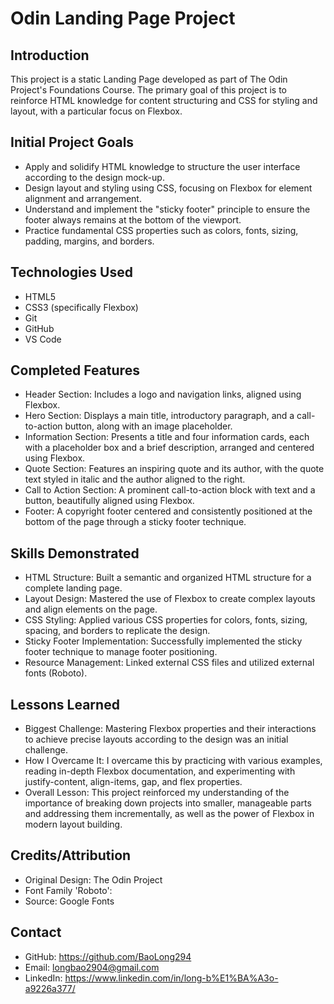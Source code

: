# Odin Landing Page Project

## Introduction

This project is a static Landing Page developed as part of The Odin Project's Foundations Course. The primary goal of this project is to reinforce HTML knowledge for content structuring and CSS for styling and layout, with a particular focus on Flexbox.

## Initial Project Goals

- Apply and solidify HTML knowledge to structure the user interface according to the design mock-up.
- Design layout and styling using CSS, focusing on Flexbox for element alignment and arrangement.
- Understand and implement the "sticky footer" principle to ensure the footer always remains at the bottom of the viewport.
- Practice fundamental CSS properties such as colors, fonts, sizing, padding, margins, and borders.

## Technologies Used

- HTML5
- CSS3 (specifically Flexbox)
- Git
- GitHub
- VS Code

## Completed Features

- Header Section: Includes a logo and navigation links, aligned using Flexbox.
- Hero Section: Displays a main title, introductory paragraph, and a call-to-action button, along with an image placeholder.
- Information Section: Presents a title and four information cards, each with a placeholder box and a brief description, arranged and centered using Flexbox.
- Quote Section: Features an inspiring quote and its author, with the quote text styled in italic and the author aligned to the right.
- Call to Action Section: A prominent call-to-action block with text and a button, beautifully aligned using Flexbox.
- Footer: A copyright footer centered and consistently positioned at the bottom of the page through a sticky footer technique.

## Skills Demonstrated

- HTML Structure: Built a semantic and organized HTML structure for a complete landing page.
- Layout Design: Mastered the use of Flexbox to create complex layouts and align elements on the page.
- CSS Styling: Applied various CSS properties for colors, fonts, sizing, spacing, and borders to replicate the design.
- Sticky Footer Implementation: Successfully implemented the sticky footer technique to manage footer positioning.
- Resource Management: Linked external CSS files and utilized external fonts (Roboto).

## Lessons Learned

- Biggest Challenge: Mastering Flexbox properties and their interactions to achieve precise layouts according to the design was an initial challenge.
- How I Overcame It: I overcame this by practicing with various examples, reading in-depth Flexbox documentation, and experimenting with justify-content, align-items, gap, and flex properties.
- Overall Lesson: This project reinforced my understanding of the importance of breaking down projects into smaller, manageable parts and addressing them incrementally, as well as the power of Flexbox in modern layout building.

## Credits/Attribution

- Original Design: The Odin Project
- Font Family 'Roboto':
- Source: Google Fonts

## Contact

- GitHub: https://github.com/BaoLong294
- Email: longbao2904@gmail.com
- LinkedIn: https://www.linkedin.com/in/long-b%E1%BA%A3o-a9226a377/
